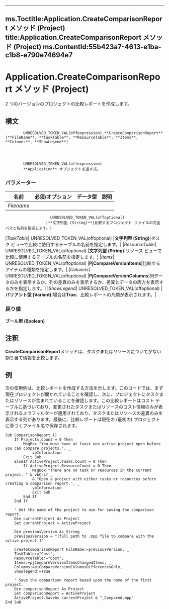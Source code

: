 

---
ms.Toctitle:Application.CreateComparisonReport メソッド (Project)
title:Application.CreateComparisonReport メソッド (Project)
ms.ContentId:55b423a7-4613-e1ba-c1b8-e790e74694e7
---
# Application.CreateComparisonReport メソッド (Project)




2 つのバージョンのプロジェクトの比較レポートを作成します。

## 構文

            UNRESOLVED_TOKEN_VAL(offexpression).**CreateComparisonReport**(**FileName**, **TaskTable**, **ResourceTable**, **Items**, **Columns**, **ShowLegend**)




            UNRESOLVED_TOKEN_VAL(offexpression)
            **Application** オブジェクトを返す式。

### パラメーター

|**名前**|**必須/オプション**|**データ型**|**説明**|
|---|---|---|---|
|*Filename*|
                        UNRESOLVED_TOKEN_VAL(offoptional)
                      |**文字列型 (String)**|比較するプロジェクト ファイルの完全パスと名前を指定します。|
|*TaskTable*|
                        UNRESOLVED_TOKEN_VAL(offoptional)
                      |**文字列型 (String)**|タスク ビューで比較に使用するテーブルの名前を指定します。|
|*ResourceTable*|
                        UNRESOLVED_TOKEN_VAL(offoptional)
                      |**文字列型 (String)**|リソース ビューで比較に使用するテーブルの名前を指定します。|
|*Items*|
                        UNRESOLVED_TOKEN_VAL(offoptional)
                      |**PjCompareVersionItems**|比較するアイテムの種類を指定します。|
|*Columns*|
                        UNRESOLVED_TOKEN_VAL(offoptional)
                      |**PjCompareVersionColumns**|列データのみを表示するか、列の差異のみを表示するか、差異とデータの両方を表示するかを指定します。|
|*ShowLegend*|
                        UNRESOLVED_TOKEN_VAL(offoptional)
                      |**バリアント型 (Variant)**|場合は**True**、比較レポートの凡例が表示されます。|



### 戻り値
**ブール型 (Boolean)**





## 注釈
**CreateComparisonReport**メソッドは、タスクまたはリソースについてがない割り当て情報を比較します。



## 例
次の使用例は、比較レポートを作成する方法を示します。このコードでは、まず現在プロジェクトが開かれていることを確認し、次に、プロジェクトにタスクまたはリソースが含まれていることを確認します。この比較レポートはコスト テーブルに基づいており、変更されたタスクまたはリソースのコスト情報のみが表示されるようフィルターが適用されており、タスクまたはリソースの差異のみを表示する列があります。最後に、比較レポートは現在の (最初の) プロジェクトに基づくファイル名で保存されます。

```vba
Sub ComparisonReport () 
    If Projects.Count = 0 Then 
        MsgBox "You must have at least one active project open before you can compare projects.", _ 
            vbInformation 
        Exit Sub 
    ElseIf ActiveProject.Tasks.Count = 0 Then 
        If ActiveProject.ResourceCount = 0 Then 
            MsgBox "There are no task or resources in the current project. " & vbCrLf _ 
            & "Open a project with either tasks or resources before creating a comparison report.", _ 
            vbInformation 
            Exit Sub 
        End If 
    End If 
 
    ' Get the name of the project to use for saving the comparison report. 
    Dim currentProject As Project 
    Set currentProject = ActiveProject 
 
    Dim previousVersion As String 
    previousVersion = "[full path to .mpp file to compare with the active project.]" 
 
    CreateComparisonReport FileName:=previousVersion, _ 
    TaskTable:="Cost", _ 
    ResourceTable:="Cost", _ 
    Items:=pjCompareVersionItemsChangedItems, _ 
    Columns:=pjCompareVersionColumnsDifferencesOnly, _ 
    Showlegend:=True 
 
    ' Save the comparison report based upon the name of the first project. 
    Dim comparisonReport As Project 
    Set comparisonReport = ActiveProject 
    ActiveProject.SaveAs currentProject & "_Compared.mpp" 
End Sub
```





